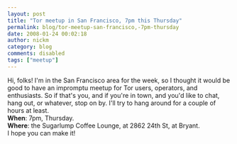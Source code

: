 ```yaml
---
layout: post
title: "Tor meetup in San Francisco, 7pm this Thursday"
permalink: blog/tor-meetup-san-francisco,-7pm-thursday
date: 2008-01-24 00:02:18
author: nickm
category: blog
comments: disabled
tags: ["meetup"]
---
```


Hi, folks! I'm in the San Francisco area for the week, so I thought it would be good to have an impromptu meetup for Tor users, operators, and enthusiasts. So if that's you, and if you're in town, and you'd like to chat, hang out, or whatever, stop on by. I'll try to hang around for a couple of hours at least.  
 **When**: 7pm, Thursday.  
 **Where**: the Sugarlump Coffee Lounge, at 2862 24th St, at Bryant.  
 I hope you can make it!

